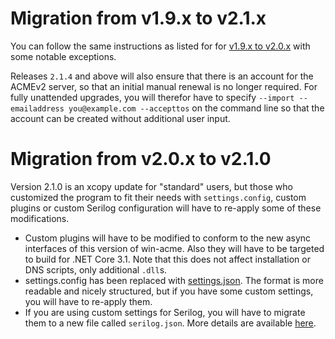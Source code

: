 ﻿---
sidebar: manual
---

# Migration from v1.9.x to v2.1.x
You can follow the same instructions as listed for for 
[v1.9.x to v2.0.x](/win-acme/manual/upgrading/to-v2.0.0) 
with some notable exceptions. 

Releases `2.1.4` and above will also ensure that there is an account for the 
ACMEv2 server, so that an initial manual renewal is no longer required. 
For fully unattended upgrades, you will therefor have to specify 
`--import --emailaddress you@example.com --accepttos` on the command line so 
that the account can be created without additional user input.

# Migration from v2.0.x to v2.1.0
Version 2.1.0 is an xcopy update for "standard" users, but those who customized the program to fit their
needs with `settings.config`, custom plugins or custom Serilog configuration will have to re-apply some of 
these modifications. 

- Custom plugins will have to be modified to conform to the new async interfaces of this version of win-acme. 
Also they will have to be targeted to build for .NET Core 3.1. Note that this does not affect installation or
DNS scripts, only additional `.dll`s.
- settings.config has been replaced with [settings.json](/win-acme/reference/settings). The format is more
readable and nicely structured, but if you have some custom settings, you will have to re-apply them.
- If you are using custom settings for Serilog, you will have to migrate them to a new file called 
`serilog.json`. More details are available [here](/win-acme/manual/advanced-use/custom-logging).